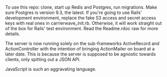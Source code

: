 To use this repo: clone, start up Redis and Postgres, run migrations. Make sure Postgres is version 9.3, the latest. If you're going to use Rails' development environment, replace the fake S3 access and secret access keys with real ones in carrierwave_init.rb. Otherwise, it will work straight out of the box for Rails' test environment. Read the Readme.rdoc raw for more details.

The server is now running solely on the sub-frameworks ActiveRecord and ActionController with the intention of bringing ActionMailer on board at a later date. This is because the server is supposed to be agnostic towards clients, only spitting out a JSON API.

JavaScript is such an aggravating language.
